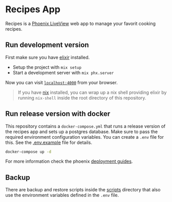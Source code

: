 # Recipes App

Recipes is a [Phoenix LiveView](https://github.com/phoenixframework/phoenix_live_view) web app to manage your favorit cooking recipes. 

## Run development version
First make sure you have [elixir](https://elixir-lang.org/install.html) installed. 

  * Setup the project with `mix setup`
  * Start a development server with `mix phx.server`

Now you can visit [`localhost:4000`](http://localhost:4000) from your browser.
> If you have [nix](https://nixos.org/download/#nix-install-linux) installed, you can wrap up a nix shell providing elixir by running `nix-shell` inside the root directory of this repository.

## Run release version with docker
This repository contains a `docker-compose.yml` that runs a release version of the recipes app and sets up a postgres database. Make sure to pass the required environment configuration variables. You can create a `.env` file for this. See the [.env.example](.env.example) file for details.

```sh
docker-compose up -d
```
For more information check the phoenix [deployment guides](https://hexdocs.pm/phoenix/deployment.html).

## Backup
There are backup and restore scripts inside the [scripts](./scripts) directory that also use the environment variables defined in the `.env` file.

